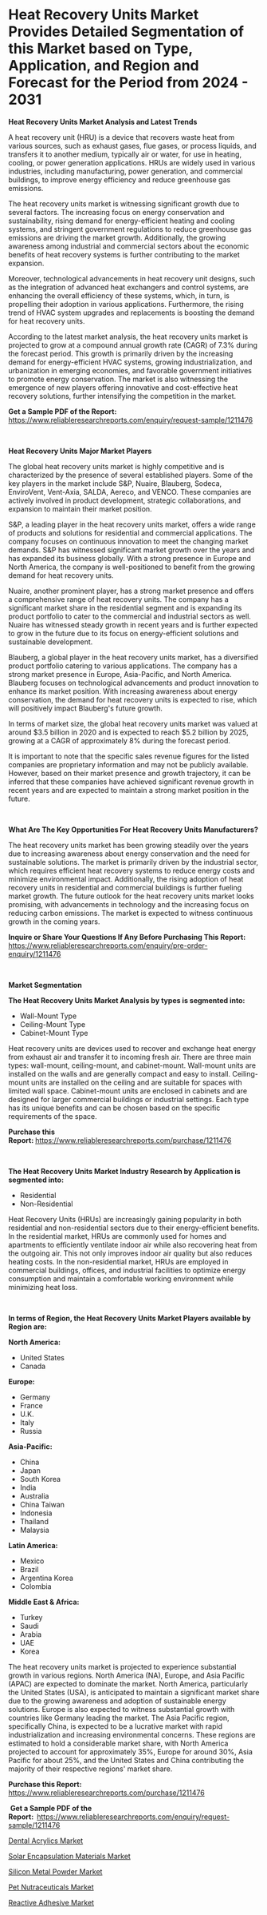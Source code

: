 <p><h1>Heat Recovery Units Market Provides Detailed Segmentation of this Market based on Type, Application, and Region and Forecast for the Period from 2024 - 2031</h1></p><p><strong>Heat Recovery Units Market Analysis and Latest Trends</strong></p>
<p><p>A heat recovery unit (HRU) is a device that recovers waste heat from various sources, such as exhaust gases, flue gases, or process liquids, and transfers it to another medium, typically air or water, for use in heating, cooling, or power generation applications. HRUs are widely used in various industries, including manufacturing, power generation, and commercial buildings, to improve energy efficiency and reduce greenhouse gas emissions.</p><p>The heat recovery units market is witnessing significant growth due to several factors. The increasing focus on energy conservation and sustainability, rising demand for energy-efficient heating and cooling systems, and stringent government regulations to reduce greenhouse gas emissions are driving the market growth. Additionally, the growing awareness among industrial and commercial sectors about the economic benefits of heat recovery systems is further contributing to the market expansion.</p><p>Moreover, technological advancements in heat recovery unit designs, such as the integration of advanced heat exchangers and control systems, are enhancing the overall efficiency of these systems, which, in turn, is propelling their adoption in various applications. Furthermore, the rising trend of HVAC system upgrades and replacements is boosting the demand for heat recovery units.</p><p>According to the latest market analysis, the heat recovery units market is projected to grow at a compound annual growth rate (CAGR) of 7.3% during the forecast period. This growth is primarily driven by the increasing demand for energy-efficient HVAC systems, growing industrialization, and urbanization in emerging economies, and favorable government initiatives to promote energy conservation. The market is also witnessing the emergence of new players offering innovative and cost-effective heat recovery solutions, further intensifying the competition in the market.</p></p>
<p><strong>Get a Sample PDF of the Report:&nbsp;</strong> <a href="https://www.reliableresearchreports.com/enquiry/request-sample/1211476">https://www.reliableresearchreports.com/enquiry/request-sample/1211476</a></p>
<p>&nbsp;</p>
<p><strong>Heat Recovery Units Major Market Players</strong></p>
<p><p>The global heat recovery units market is highly competitive and is characterized by the presence of several established players. Some of the key players in the market include S&P, Nuaire, Blauberg, Sodeca, EnviroVent, Vent-Axia, SALDA, Aereco, and VENCO. These companies are actively involved in product development, strategic collaborations, and expansion to maintain their market position.</p><p>S&P, a leading player in the heat recovery units market, offers a wide range of products and solutions for residential and commercial applications. The company focuses on continuous innovation to meet the changing market demands. S&P has witnessed significant market growth over the years and has expanded its business globally. With a strong presence in Europe and North America, the company is well-positioned to benefit from the growing demand for heat recovery units.</p><p>Nuaire, another prominent player, has a strong market presence and offers a comprehensive range of heat recovery units. The company has a significant market share in the residential segment and is expanding its product portfolio to cater to the commercial and industrial sectors as well. Nuaire has witnessed steady growth in recent years and is further expected to grow in the future due to its focus on energy-efficient solutions and sustainable development.</p><p>Blauberg, a global player in the heat recovery units market, has a diversified product portfolio catering to various applications. The company has a strong market presence in Europe, Asia-Pacific, and North America. Blauberg focuses on technological advancements and product innovation to enhance its market position. With increasing awareness about energy conservation, the demand for heat recovery units is expected to rise, which will positively impact Blauberg's future growth.</p><p>In terms of market size, the global heat recovery units market was valued at around $3.5 billion in 2020 and is expected to reach $5.2 billion by 2025, growing at a CAGR of approximately 8% during the forecast period. </p><p>It is important to note that the specific sales revenue figures for the listed companies are proprietary information and may not be publicly available. However, based on their market presence and growth trajectory, it can be inferred that these companies have achieved significant revenue growth in recent years and are expected to maintain a strong market position in the future.</p></p>
<p>&nbsp;</p>
<p><strong>What Are The Key Opportunities For Heat Recovery Units Manufacturers?</strong></p>
<p><p>The heat recovery units market has been growing steadily over the years due to increasing awareness about energy conservation and the need for sustainable solutions. The market is primarily driven by the industrial sector, which requires efficient heat recovery systems to reduce energy costs and minimize environmental impact. Additionally, the rising adoption of heat recovery units in residential and commercial buildings is further fueling market growth. The future outlook for the heat recovery units market looks promising, with advancements in technology and the increasing focus on reducing carbon emissions. The market is expected to witness continuous growth in the coming years.</p></p>
<p><strong>Inquire or Share Your Questions If Any Before Purchasing This Report:</strong> <a href="https://www.reliableresearchreports.com/enquiry/pre-order-enquiry/1211476">https://www.reliableresearchreports.com/enquiry/pre-order-enquiry/1211476</a></p>
<p>&nbsp;</p>
<p><strong>Market Segmentation</strong></p>
<p><strong>The Heat Recovery Units Market Analysis by types is segmented into:</strong></p>
<p><ul><li>Wall-Mount Type</li><li>Ceiling-Mount Type</li><li>Cabinet-Mount Type</li></ul></p>
<p><p>Heat recovery units are devices used to recover and exchange heat energy from exhaust air and transfer it to incoming fresh air. There are three main types: wall-mount, ceiling-mount, and cabinet-mount. Wall-mount units are installed on the walls and are generally compact and easy to install. Ceiling-mount units are installed on the ceiling and are suitable for spaces with limited wall space. Cabinet-mount units are enclosed in cabinets and are designed for larger commercial buildings or industrial settings. Each type has its unique benefits and can be chosen based on the specific requirements of the space.</p></p>
<p><strong>Purchase this Report:&nbsp;</strong><a href="https://www.reliableresearchreports.com/purchase/1211476">https://www.reliableresearchreports.com/purchase/1211476</a></p>
<p>&nbsp;</p>
<p><strong>The Heat Recovery Units Market Industry Research by Application is segmented into:</strong></p>
<p><ul><li>Residential</li><li>Non-Residential</li></ul></p>
<p><p>Heat Recovery Units (HRUs) are increasingly gaining popularity in both residential and non-residential sectors due to their energy-efficient benefits. In the residential market, HRUs are commonly used for homes and apartments to efficiently ventilate indoor air while also recovering heat from the outgoing air. This not only improves indoor air quality but also reduces heating costs. In the non-residential market, HRUs are employed in commercial buildings, offices, and industrial facilities to optimize energy consumption and maintain a comfortable working environment while minimizing heat loss.</p></p>
<p>&nbsp;</p>
<p><strong>In terms of Region, the Heat Recovery Units Market Players available by Region are:</strong></p>
<p>
    <p> <strong> North America: </strong>
        <ul>
            <li>United States</li>
            <li>Canada</li>
        </ul>
        </p> 
    <p> <strong> Europe: </strong>
        <ul>
            <li>Germany</li>
            <li>France</li>
            <li>U.K.</li>
            <li>Italy</li>
            <li>Russia</li>
        </ul>
        </p> 
    <p> <strong> Asia-Pacific: </strong>
        <ul>
            <li>China</li>
            <li>Japan</li>
            <li>South Korea</li>
            <li>India</li>
            <li>Australia</li>
            <li>China Taiwan</li>
            <li>Indonesia</li>
            <li>Thailand</li>
            <li>Malaysia</li>
        </ul>
        </p> 
    <p> <strong> Latin America: </strong>
        <ul>
            <li>Mexico</li>
            <li>Brazil</li>
            <li>Argentina Korea</li>
            <li>Colombia</li>
        </ul>
        </p> 
    <p> <strong> Middle East & Africa: </strong>
        <ul>
            <li>Turkey</li>
            <li>Saudi</li>
            <li>Arabia</li>
            <li>UAE</li>
            <li>Korea</li>
        </ul>
    </p>
    </p>
<p><p>The heat recovery units market is projected to experience substantial growth in various regions. North America (NA), Europe, and Asia Pacific (APAC) are expected to dominate the market. North America, particularly the United States (USA), is anticipated to maintain a significant market share due to the growing awareness and adoption of sustainable energy solutions. Europe is also expected to witness substantial growth with countries like Germany leading the market. The Asia Pacific region, specifically China, is expected to be a lucrative market with rapid industrialization and increasing environmental concerns. These regions are estimated to hold a considerable market share, with North America projected to account for approximately 35%, Europe for around 30%, Asia Pacific for about 25%, and the United States and China contributing the majority of their respective regions' market share.</p></p>
<p><strong>Purchase this Report: </strong><a href="https://www.reliableresearchreports.com/purchase/1211476">https://www.reliableresearchreports.com/purchase/1211476</a></p>
<p>&nbsp;<strong>Get a Sample PDF of the Report:&nbsp;&nbsp;</strong><a href="https://www.reliableresearchreports.com/enquiry/request-sample/1211476">https://www.reliableresearchreports.com/enquiry/request-sample/1211476</a></p>
<p><strong></strong></p>
<p><p><a href="https://medium.com/@michellebutler19/analyzing-dental-acrylics-market-global-industry-perspective-and-forecast-2024-to-2031-b328d0a33dff">Dental Acrylics Market</a></p><p><a href="https://medium.com/@michellebutler19/solar-encapsulation-materials-market-trends-and-market-analysis-forecasted-for-period-2024-2031-fc6b4e694ab3">Solar Encapsulation Materials Market</a></p><p><a href="https://medium.com/@michellebutler19/analyzing-silicon-metal-powder-market-global-industry-perspective-and-forecast-2024-to-2031-4d5566148b73">Silicon Metal Powder Market</a></p><p><a href="https://github.com/laholand/Market-Research-Report-List-1/blob/main/pet-nutraceuticals-market.md">Pet Nutraceuticals Market</a></p><p><a href="https://github.com/sougarounis/Market-Research-Report-List-1/blob/main/reactive-adhesive-market.md">Reactive Adhesive Market</a></p></p>